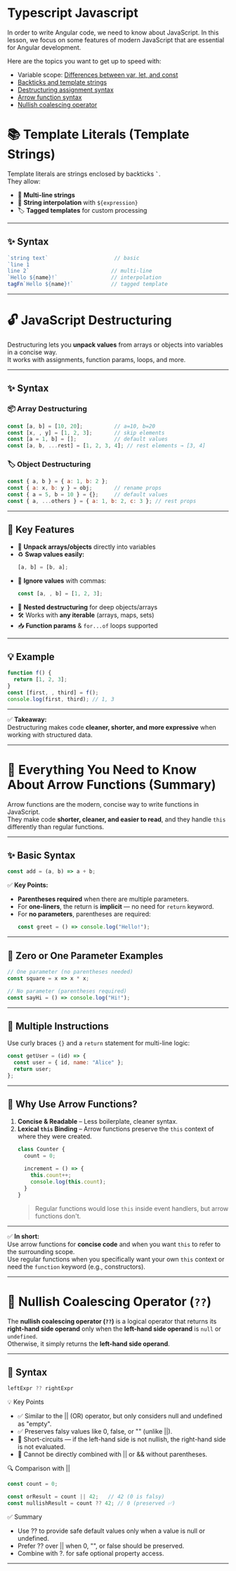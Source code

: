 # Typescript Javascript

In order to write Angular code, we need to know about JavaScript. In this lesson, we focus on some features of modern JavaScript that are essential for Angular development.

Here are the topics you want to get up to speed with:

* Variable scope: [Differences between var, let, and const](https://developer.mozilla.org/en-US/docs/Web/JavaScript/Reference/Statements/let)
* [Backticks and template strings](https://developer.mozilla.org/en-US/docs/Web/JavaScript/Reference/Template_literals)
* [Destructuring assignment syntax](https://developer.mozilla.org/en-US/docs/Web/JavaScript/Reference/Operators/Destructuring)
* [Arrow function syntax](https://www.angulartraining.com/daily-newsletter/everything-you-need-to-know-about-arrow-functions/)
* [Nullish coalescing operator](https://developer.mozilla.org/en-US/docs/Web/JavaScript/Reference/Operators/Nullish_coalescing)

# 📚 Template Literals (Template Strings)

Template literals are strings enclosed by backticks **`` ` ``**.  
They allow:
- 📝 **Multi-line strings**
- 🔄 **String interpolation** with `${expression}`
- 🏷 **Tagged templates** for custom processing

---

## ✨ Syntax
```js
`string text`                     // basic
`line 1
line 2`                          // multi-line
`Hello ${name}!`                 // interpolation
tagFn`Hello ${name}!`            // tagged template
```

---

# 🔓 JavaScript Destructuring

Destructuring lets you **unpack values** from arrays or objects into variables in a concise way.  
It works with assignments, function params, loops, and more.

---

## ✨ Syntax

### 📦 Array Destructuring
```js
const [a, b] = [10, 20];          // a=10, b=20
const [x, , y] = [1, 2, 3];       // skip elements
const [a = 1, b] = [];            // default values
const [a, b, ...rest] = [1, 2, 3, 4]; // rest elements → [3, 4]
```

### 🏷 Object Destructuring
```js
const { a, b } = { a: 1, b: 2 };
const { a: x, b: y } = obj;       // rename props
const { a = 5, b = 10 } = {};     // default values
const { a, ...others } = { a: 1, b: 2, c: 3 }; // rest props
```

---

## 🔑 Key Features
- 📝 **Unpack arrays/objects** directly into variables  
- ♻️ **Swap values easily:**  
  ```js
  [a, b] = [b, a];
  ```
- 🎯 **Ignore values** with commas:
  ```js
  const [a, , b] = [1, 2, 3];
  ```
- 🧩 **Nested destructuring** for deep objects/arrays
- 🛠 Works with **any iterable** (arrays, maps, sets)
- 📥 **Function params** & `for...of` loops supported

---

## 💡 Example
```js
function f() {
  return [1, 2, 3];
}
const [first, , third] = f();
console.log(first, third); // 1, 3
```

---

✅ **Takeaway:**  
Destructuring makes code **cleaner, shorter, and more expressive** when working with structured data.

---

# 🚀 Everything You Need to Know About Arrow Functions (Summary)

Arrow functions are the modern, concise way to write functions in JavaScript.  
They make code **shorter, cleaner, and easier to read**, and they handle `this` differently than regular functions.

---

## ✨ Basic Syntax

```js
const add = (a, b) => a + b;
```

✅ **Key Points:**
- **Parentheses required** when there are multiple parameters.
- For **one-liners**, the return is **implicit** — no need for `return` keyword.
- For **no parameters**, parentheses are required:  
  ```js
  const greet = () => console.log("Hello!");
  ```

---

## 🧩 Zero or One Parameter Examples

```js
// One parameter (no parentheses needed)
const square = x => x * x;

// No parameter (parentheses required)
const sayHi = () => console.log("Hi!");
```

---

## 📜 Multiple Instructions

Use curly braces `{}` and a `return` statement for multi-line logic:

```js
const getUser = (id) => {
  const user = { id, name: "Alice" };
  return user;
};
```

---

## 🎯 Why Use Arrow Functions?

1. **Concise & Readable** – Less boilerplate, cleaner syntax.
2. **Lexical `this` Binding** – Arrow functions preserve the `this` context of where they were created.
   ```js
   class Counter {
     count = 0;
     
     increment = () => {
       this.count++;
       console.log(this.count);
     }
   }
   ```
   > Regular functions would lose `this` inside event handlers, but arrow functions don't.

---

✅ **In short:**  
Use arrow functions for **concise code** and when you want `this` to refer to the surrounding scope.  
Use regular functions when you specifically want your own `this` context or need the `function` keyword (e.g., constructors).

---

# 🟰 Nullish Coalescing Operator (`??`)

The **nullish coalescing operator (`??`)** is a logical operator that returns its **right-hand side operand** only when the **left-hand side operand** is `null` or `undefined`.  
Otherwise, it simply returns the **left-hand side operand**.

---

## 📝 Syntax

```js
leftExpr ?? rightExpr
```

💡 Key Points

* ✅ Similar to the || (OR) operator, but only considers null and undefined as "empty".
* ✅ Preserves falsy values like 0, false, or "" (unlike ||).
* 🔄 Short-circuits — if the left-hand side is not nullish, the right-hand side is not evaluated.
* 🧠 Cannot be directly combined with || or && without parentheses.

🔍 Comparison with ||

```js
const count = 0;

const orResult = count || 42;   // 42 (0 is falsy)
const nullishResult = count ?? 42; // 0 (preserved ✅)
```
✅ Summary

* Use ?? to provide safe default values only when a value is null or undefined.
* Prefer ?? over || when 0, "", or false should be preserved.
* Combine with ?. for safe optional property access.

----

